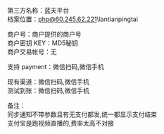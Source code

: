 ﻿第三方名称：蓝天平台  
档案位置：php@60.245.62.221\lantianpingtai  
  
商户号：商户提供的商户号  
商户密钥 KEY：MD5秘钥  
商户交易帐号：无  
  
支持 payment：微信扫码,微信手机  
  
现有渠道：微信扫码,微信手机  
测试到账：微信扫码,微信手机  
  
备注：  
同步通知不带参数且有无支付都发,统一都显示支付结束  
支付宝是跑视频直播的,费率太高不对接  

